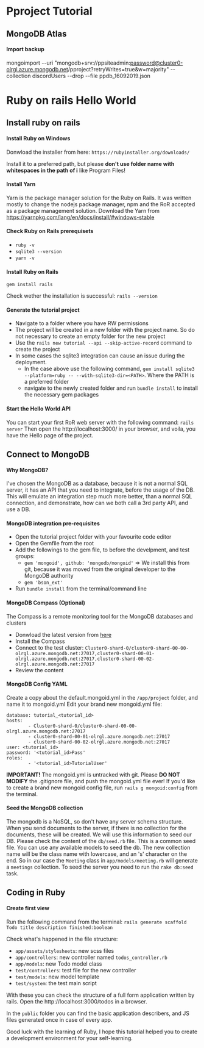 # Pproject Tutorial
## MongoDB Atlas
#### Import backup
mongoimport --uri "mongodb+srv://ppsiteadmin:password@cluster0-olrgl.azure.mongodb.net/pproject?retryWrites=true&w=majority" --collection discordUsers --drop --file ppdb_16092019.json

# Ruby on rails Hello World
## Install ruby on rails
#### Install Ruby on Windows
Donwload the installer from here:
`https://rubyinstaller.org/downloads/`

Install it to a preferred path, but please **don't use folder name with whitespaces in the path of i** like Program Files!
#### Install Yarn
Yarn is the package manager solution for the Ruby on Rails. It was written mostly to change the nodejs package manager, npm and the RoR accepted as a package management solution.
Download the Yarn from https://yarnpkg.com/lang/en/docs/install/#windows-stable
#### Check Ruby on Rails prerequisets
- `ruby -v`
- `sqlite3 --version`
- `yarn -v`
#### Install Ruby on Rails
`gem install rails`

Check wether the installation is successful:
`rails --version`
#### Generate the tutorial project
- Navigate to a folder where you have RW permissions
- The project will be created in a new folder with the project name. So do not necessary to create an empty folder for the new project
- Use the `rails new tutorial --api --skip-active-record` command to create the project
- In some cases the sqlite3 integration can cause an issue during the deployment.
  - In the case above use the following command, `gem install sqlite3 --platform=ruby -- --with-sqlite3-dir=<PATH>`. Where the PATH is a preferred folder
  - navigate to the newly created folder and run `bundle install` to install the necessary gem packages
#### Start the Hello World API
You can start your first RoR web server with the following command:
`rails server`
Then open the http://localhost:3000/ in your browser, and voila, you have the Hello page of the project.

## Connect to MongoDB
#### Why MongoDB?
I've chosen the MongoDB as a database, because it is not a normal SQL server, it has an API that you need to integrate, before the usage of the DB. This will emulate an integration step much more better, than a normal SQL connection, and demonstrate, how can we both call a 3rd party API, and use a DB.
#### MongoDB integration pre-requisites
- Open the tutorial project folder with your favourite code editor
- Open the Gemfile from the root
- Add the followings to the gem file, to before the develpment, and test groups:
  - `gem 'mongoid', github: 'mongodb/mongoid'` => We install this from git, because it was moved from the original developer to the MongoDB authority
  - `gem 'bson_ext'`
- Run `bundle install` from the terminal/command line
#### MongoDB Compass (Optional)
The Compass is a remote monitoring tool for the MongoDB databases and clusters
- Donwload the latest version from [here](https://docs.mongodb.com/compass/master/install/)
- Install the Compass
- Connect to the test cluster: `Cluster0-shard-0/cluster0-shard-00-00-olrgl.azure.mongodb.net:27017,cluster0-shard-00-01-olrgl.azure.mongodb.net:27017,cluster0-shard-00-02-olrgl.azure.mongodb.net:27017`
- Review the content
#### MongoDB Config YAML
Create a copy about the default.mongoid.yml in the `/app/project` folder, and name it to mongoid.yml
Edit your brand new mongoid.yml file:
```
database: tutorial_<tutorial_id>
hosts:
        - Cluster0-shard-0/cluster0-shard-00-00-olrgl.azure.mongodb.net:27017
        - cluster0-shard-00-01-olrgl.azure.mongodb.net:27017
        - cluster0-shard-00-02-olrgl.azure.mongodb.net:27017
user: <tutorial_id>
password: '<tutorial_id>Pass'
roles:
        - '<tutorial_id>TutorialUser'
```
**IMPORTANT!** The mongoid.yml is untracked with git. Please **DO NOT MODIFY** the .gitignore file, and push the mongoid.yml file ever!
If you'd like to create a brand new mongoid config file, run `rails g mongoid:config` from the terminal.
#### Seed the MongoDB collection
The mongodb is a NoSQL, so don't have any server schema structure. When you send documents to the server, if there is no collection for the documents, these will be created. We will use this information to seed our DB.
Please check the content of the `db/seed.rb` file. This is a common seed file. You can use any available models to seed the db. The new collection name will be the class name with lowercase, and an 's' character on the end. So in our case the `Meeting` class in `app/models/meeting.rb` will generate a `meetings` collection.
To seed the server you need to run the `rake db:seed` task.
## Coding in Ruby
#### Create first view
Run the following command from the terminal:
`rails generate scaffold Todo title description finished:boolean`

Check what's happened in the file structure:
  - `app/assets/stylesheets`: new scss files
  - `app/controllers`: new controller named `todos_controller.rb`
  - `app/models`: new Todo model class
  - `test/controllers`: test file for the new controller
  - `test/models`: new model template
  - `test/system`: the test main script

With these you can check the structure of a full form application written by rails.
Open the http://localhost:3000/todos in a browser.

In the `public` folder you can find the basic application describers, and JS files generated once in case of every app.

Good luck with the learning of Ruby, I hope this tutorial helped you to create a development environment for your self-learning.